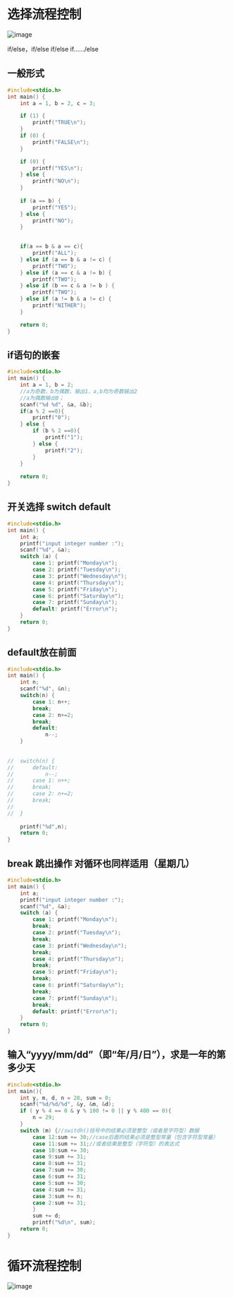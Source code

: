 # 选择流程控制 
![image](https://user-images.githubusercontent.com/109082987/223958997-67d24fc1-4090-4868-839b-881dd73dfdce.png)

if/else，if/else if/else if....../else
## 一般形式
```c
#include<stdio.h>
int main() {
	int a = 1, b = 2, c = 3;

    if (1) {
		printf("TRUE\n");
	}
	if (0) {
		printf("FALSE\n");
	}

    if (0) {
		printf("YES\n");
	} else {
		printf("NO\n");
	}
    
	if (a == b) {
		printf("YES");
	} else {
		printf("NO");
	}

    
    if(a == b & a == c){
		printf("ALL");
	} else if (a == b & a != c) {
		printf("TWO");
	} else if (a == c & a != b) {
		printf("TWO");
	} else if (b == c & a != b ) {
		printf("TWO");
	} else if (a != b & a != c) {
		printf("NITHER");
	}

    return 0;
} 
```
## if语句的嵌套
```c
#include<stdio.h>
int main() {
	int a = 1, b = 2;
	//a为奇数，b为偶数，输出1，a,b均为奇数输出2 
	//a为偶数输出0；
	scanf("%d %d", &a, &b);
	if(a % 2 ==0){
		printf("0");
	} else {
		if (b % 2 ==0){
			printf("1");
		} else {
			printf("2");
		}
	}
	
	return 0;
} 
```
##   开关选择    switch     default
```c
#include<stdio.h>
int main() {
	int a;
	printf("input integer number :");
	scanf("%d", &a);
	switch (a) {
		case 1: printf("Monday\n");
		case 2: printf("Tuesday\n");
		case 3: printf("Wednesday\n");
		case 4: printf("Thursday\n");
		case 5: printf("Friday\n");
		case 6: printf("Saturday\n");
		case 7: printf("Sunday\n");
		default: printf("Error\n");
	}
	return 0;
} 
```
## default放在前面
```c
#include<stdio.h>
int main() {
	int n;
	scanf("%d", &n);
	switch(n) {
		case 1: n++;
		break;
		case 2: n+=2;
		break;
		default:
			n--;
	}
	
	
//	switch(n) {
//		default:
//			n--;
//		case 1: n++;
//		break;
//		case 2: n+=2;
//		break;
//		
//	}
	
	printf("%d",n);
	return 0;
} 
```
##   break 跳出操作 对循环也同样适用（星期几）
```c
#include<stdio.h>
int main() {
	int a;
	printf("input integer number :");
	scanf("%d", &a);
	switch (a) {
		case 1: printf("Monday\n");
		break;
		case 2: printf("Tuesday\n"); 
		break;
		case 3: printf("Wednesday\n"); 
		break;
		case 4: printf("Thursday\n"); 
		break;
		case 5: printf("Friday\n"); 
		break;
		case 6: printf("Saturday\n"); 
		break;
		case 7: printf("Sunday\n"); 
		break;
		default: printf("Error\n");
	}
	return 0;
} 
```
## 输入“yyyy/mm/dd”（即“年/月/日”），求是一年的第多少天
```c
#include<stdio.h>
int main(){
	int y, m, d, n = 28, sum = 0;
	scanf("%d/%d/%d", &y, &m, &d);
	if ( y % 4 == 0 & y % 100 != 0 || y % 400 == 0){
        n = 29;
    } 
	switch (m) {//switdh()括号中的结果必须是整型（或者是字符型）数据
		case 12:sum += 30;//case后面的结果必须是整型常量（包含字符型常量）
		case 11:sum += 31;//或者结果是整型（字符型）的表达式
		case 10:sum += 30;
		case 9:sum += 31;
		case 8:sum += 31;
		case 7:sum += 30;
		case 6:sum += 31;
		case 5:sum += 30;
		case 4:sum += 31;
		case 3:sum += n;
		case 2:sum += 31;
		}
		sum += d;
		printf("%d\n", sum);
	return 0;
}
```
# 循环流程控制

![image](https://user-images.githubusercontent.com/109082987/223960026-b510493e-d14c-489f-84d8-1e45c953d0fb.png)

